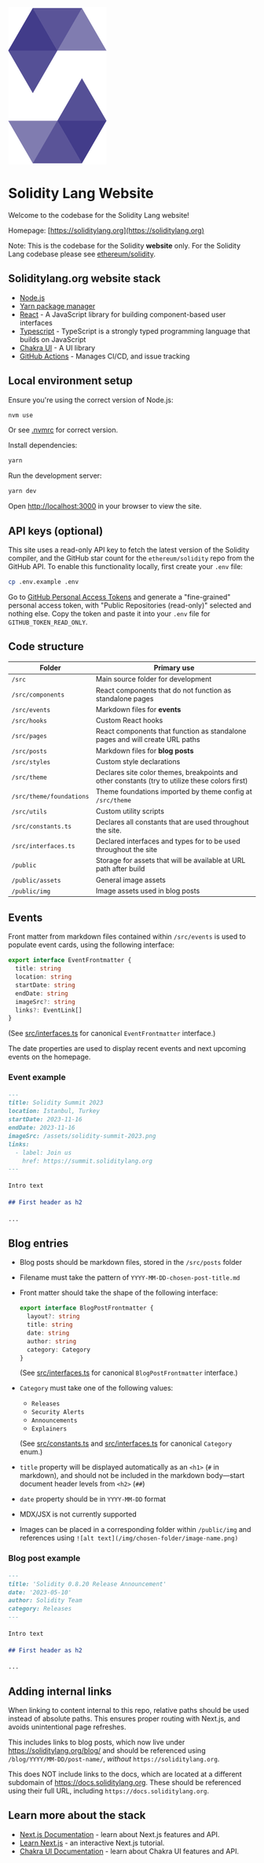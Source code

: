 ![](./public/assets/solidity-logo.svg)

# Solidity Lang Website

Welcome to the codebase for the Solidity Lang website!

Homepage: [https://soliditylang.org](https://soliditylang.org)

Note: This is the codebase for the Solidity **website** only. For the Solidity Lang codebase please see [ethereum/solidity](https://github.com/ethereum/solidity).

## Soliditylang.org website stack

- [Node.js](https://nodejs.org/)
- [Yarn package manager](https://yarnpkg.com/cli/install)
- [React](https://reactjs.org/) - A JavaScript library for building component-based user interfaces
- [Typescript](https://www.typescriptlang.org/) - TypeScript is a strongly typed programming language that builds on JavaScript
- [Chakra UI](https://chakra-ui.com/) - A UI library
- [GitHub Actions](https://github.com/features/actions) - Manages CI/CD, and issue tracking

## Local environment setup

Ensure you're using the correct version of Node.js:

```bash
nvm use
```

Or see [.nvmrc](.nvmrc) for correct version.

Install dependencies:

```bash
yarn
```

Run the development server:

```bash
yarn dev
```

Open [http://localhost:3000](http://localhost:3000) in your browser to view the site.

## API keys (optional)

This site uses a read-only API key to fetch the latest version of the Solidity compiler, and the GitHub star count for the `ethereum/solidity` repo from the GitHub API. To enable this functionality locally, first create your `.env` file:

```bash
cp .env.example .env
```

Go to [GitHub Personal Access Tokens](https://github.com/settings/tokens?type=beta) and generate a "fine-grained" personal access token, with "Public Repositories (read-only)" selected and nothing else. Copy the token and paste it into your `.env` file for `GITHUB_TOKEN_READ_ONLY`.

## Code structure

| Folder                   | Primary use                                                                                     |
| ------------------------ | ----------------------------------------------------------------------------------------------- |
| `/src`                   | Main source folder for development                                                              |
| `/src/components`        | React components that do not function as standalone pages                                       |
| `/src/events`            | Markdown files for **events**                                                                   |
| `/src/hooks`             | Custom React hooks                                                                              |
| `/src/pages`             | React components that function as standalone pages and will create URL paths                    |
| `/src/posts`             | Markdown files for **blog posts**                                                               |
| `/src/styles`            | Custom style declarations                                                                       |
| `/src/theme`             | Declares site color themes, breakpoints and other constants (try to utilize these colors first) |
| `/src/theme/foundations` | Theme foundations imported by theme config at `/src/theme`                                      |
| `/src/utils`             | Custom utility scripts                                                                          |
| `/src/constants.ts`      | Declares all constants that are used throughout the site.                                       |
| `/src/interfaces.ts`     | Declared interfaces and types for to be used throughout the site                                |
| `/public`                | Storage for assets that will be available at URL path after build                               |
| `/public/assets`         | General image assets                                                                            |
| `/public/img`            | Image assets used in blog posts                                                                 |

## Events

Front matter from markdown files contained within `/src/events` is used to populate event cards, using the following interface:

```ts
export interface EventFrontmatter {
  title: string
  location: string
  startDate: string
  endDate: string
  imageSrc?: string
  links?: EventLink[]
}
```

(See [src/interfaces.ts](src/interfaces.ts) for canonical `EventFrontmatter` interface.)

The date properties are used to display recent events and next upcoming events on the homepage.

### Event example

```md
---
title: Solidity Summit 2023
location: Istanbul, Turkey
startDate: 2023-11-16
endDate: 2023-11-16
imageSrc: /assets/solidity-summit-2023.png
links:
  - label: Join us
    href: https://summit.soliditylang.org
---

Intro text

## First header as h2

...
```

## Blog entries

- Blog posts should be markdown files, stored in the `/src/posts` folder
- Filename must take the pattern of `YYYY-MM-DD-chosen-post-title.md`
- Front matter should take the shape of the following interface:

  ```ts
  export interface BlogPostFrontmatter {
    layout?: string
    title: string
    date: string
    author: string
    category: Category
  }
  ```

  (See [src/interfaces.ts](src/interfaces.ts) for canonical `BlogPostFrontmatter` interface.)

- `Category` must take one of the following values:

  - `Releases`
  - `Security Alerts`
  - `Announcements`
  - `Explainers`

  (See [src/constants.ts](src/constants.ts) and [src/interfaces.ts](src/interfaces.ts) for canonical `Category` enum.)

- `title` property will be displayed automatically as an `<h1>` (`#` in markdown), and should not be included in the markdown body—start document header levels from `<h2>` (`##`)
- `date` property should be in `YYYY-MM-DD` format
- MDX/JSX is not currently supported
- Images can be placed in a corresponding folder within `/public/img` and references using `![alt text](/img/chosen-folder/image-name.png)`

### Blog post example

```md
---
title: 'Solidity 0.8.20 Release Announcement'
date: '2023-05-10'
author: Solidity Team
category: Releases
---

Intro text

## First header as h2

...
```

## Adding internal links

When linking to content internal to this repo, relative paths should be used instead of absolute paths. This ensures proper routing with Next.js, and avoids unintentional page refreshes.

This includes links to blog posts, which now live under https://soliditylang.org/blog/ and should be referenced using `/blog/YYYY/MM-DD/post-name/`, _without_ `https://soliditylang.org`.

This does NOT include links to the docs, which are located at a different subdomain of https://docs.soliditylang.org. These should be referenced using their full URL, including `https://docs.soliditylang.org`.

## Learn more about the stack

- [Next.js Documentation](https://nextjs.org/docs) - learn about Next.js features and API.
- [Learn Next.js](https://nextjs.org/learn) - an interactive Next.js tutorial.
- [Chakra UI Documentation](https://chakra-ui.com/docs/getting-started) - learn about Chakra UI features and API.

